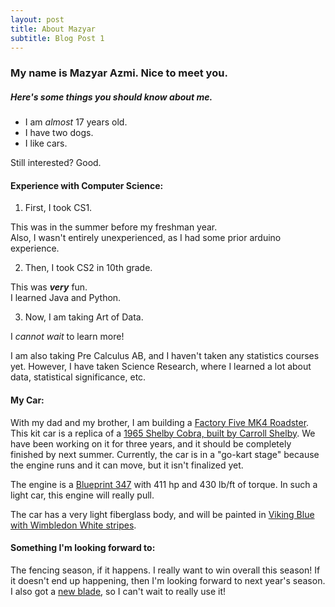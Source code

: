```yaml
---
layout: post
title: About Mazyar
subtitle: Blog Post 1
---
```


### My name is Mazyar Azmi. Nice to meet you.  
##### Here's some things you should know about me.

* I am *almost* 17 years old.
* I have two dogs.
* I like cars.

Still interested? Good.

#### Experience with Computer Science:

1. First, I took CS1.

This was in the summer before my freshman year.  
Also, I wasn't entirely unexperienced, as I had some prior arduino experience.

2. Then, I took CS2 in 10th grade.

This was **_very_** fun.  
I learned Java and Python.

3. Now, I am taking Art of Data.

I _cannot wait_ to learn more!

I am also taking Pre Calculus AB, and I haven't taken any statistics courses yet.  However, I have taken Science Research, where I learned a lot about data, statistical significance, etc.

#### My Car:

With my dad and my brother, I am building a [Factory Five MK4 Roadster](https://www.factoryfive.com/roadster/mk4/). This kit car is a replica of a [1965 Shelby Cobra, built by Carroll Shelby](https://s.abcnews.com/images/Business/carroll-shelby-ap-aa-191114_hpMain_16x9_992.jpg). We have been working on it for three years, and it should be completely finished by next summer.  Currently, the car is in a "go-kart stage" because the engine runs and it can move, but it isn't finalized yet.

The engine is a [Blueprint 347](https://imgur.com/a/981YjaI) with 411 hp and 430 lb/ft of torque.  In such a light car, this engine will really pull. 

The car has a very light fiberglass body, and will be painted in [Viking Blue with Wimbledon White stripes](https://www.ffcars.com/attachments/lightblue-jpg.311610/).

#### Something I'm looking forward to:

The fencing season, if it happens. I really want to win overall this season! If it doesn't end up happening, then I'm looking forward to next year's season. I also got a [new blade](https://www.leonpaulusa.com/media/catalog/product/cache/3/image/9df78eab33525d08d6e5fb8d27136e95/p/r/project-zer0-foil-corrected-blade.jpg), so I can't wait to really use it!